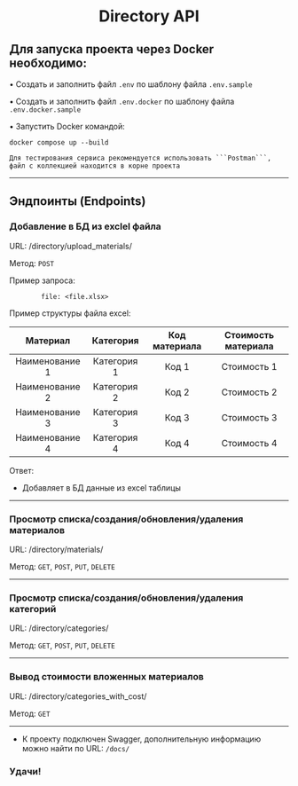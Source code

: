 <h1 align="center">Directory API</a> 

<h2 align="left">Для запуска проекта через Docker необходимо:</h2>

• Создать и заполнить файл ```.env``` по шаблону файла ```.env.sample```

• Создать и заполнить файл ```.env.docker``` по шаблону файла ```.env.docker.sample```

• Запустить Docker командой:
```shell
docker compose up --build
```

    Для тестирования сервиса рекомендуется использовать ```Postman```, 
    файл с коллекцией находится в корне проекта

________________________________________
## Эндпоинты (Endpoints)

### Добавление в БД из exclel файла

URL: /directory/upload_materials/

Метод: ```POST```

Пример запроса:

            file: <file.xlsx>

Пример структуры файла excel:

| Материал         | Категория    | Код материала   | Стоимость материала  | 
|:----------------:|:------------:|:---------------:|:--------------------:|
| Наименование 1   | Категория 1  | Код 1           | Стоимость 1          | 
| Наименование 2   | Категория 2  | Код 2           | Стоимость 2          |
| Наименование 3   | Категория 3  | Код 3           | Стоимость 3          |
| Наименование 4   | Категория 4  | Код 4           | Стоимость 4          |

 
Ответ:
- Добавляет в БД данные из excel таблицы
________________________________________
### Просмотр списка/создания/обновления/удаления материалов

URL: /directory/materials/

Метод: ```GET```, ```POST```, ```PUT```, ```DELETE```
________________________________________
### Просмотр списка/создания/обновления/удаления категорий

URL: /directory/categories/

Метод: ```GET```, ```POST```, ```PUT```, ```DELETE```
________________________________________
### Вывод стоимости вложенных материалов

URL: /directory/categories_with_cost/

Метод: ```GET```
________________________________________

- К проекту подключен Swagger, дополнительную информацию можно найти по URL: ```/docs/```

### Удачи!
  
